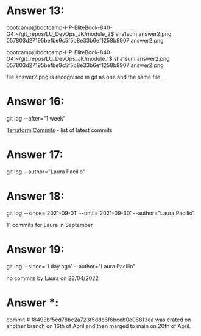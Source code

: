 # Answer 13:
bootcamp@bootcamp-HP-EliteBook-840-G4:~/git_repos/LU_DevOps_JK/module_2$ sha1sum answer2.png
057803d27195befbe9c5f5b8e33b6ef1258b8907  answer2.png

bootcamp@bootcamp-HP-EliteBook-840-G4:~/git_repos/LU_DevOps_JK/module_1$ sha1sum answer2.png
057803d27195befbe9c5f5b8e33b6ef1258b8907  answer2.png

file answer2.png is recognised in git as one and the same file.

# Answer 16:
git log --after="1 week"

[Terraform Commits](https://github.com/hashicorp/terraform/commits/main) - list of latest commits

# Answer 17:
git log --author="Laura Pacilio"

# Answer 18:
git log --since='2021-09-01' --until='2021-09-30' --author="Laura Pacilio"

11 commits for Laura in September

# Answer 19:
git log --since='1 day ago' --author="Laura Pacilio"

no commits by Laura on 23/04/2022

# Answer *:
 commit # f8493bf5cd78bc2a723f5ddc6f6bceb0e08813ea was crated on another branch on 16th of April and then marged to main on 20th of April.